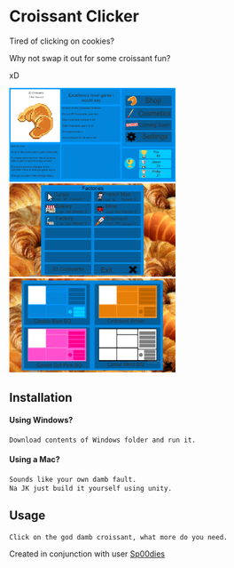 # Croissant Clicker

Tired of clicking on cookies?

Why not swap it out for some croissant fun?

xD

<p float="left">
  <img src="Images/Main Menu.png" alt="MainMenu" width="300" />
  <img src="Images/Upgrades.png" alt="Upgrades" width="300" /> 
  <img src="Images/Themes.png" alt="Themes" width="300" />
</p>

## Installation

#### Using Windows?
```
Download contents of Windows folder and run it.
```
#### Using a Mac?

```
Sounds like your own damb fault. 
Na JK just build it yourself using unity.
```

## Usage

```
Click on the god damb croissant, what more do you need.
```

Created in conjunction with user [Sp00dies](https://github.com/spoodies)

